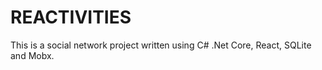# REACTIVITIES
This is a social network project written using C# .Net Core, React, SQLite and Mobx.

